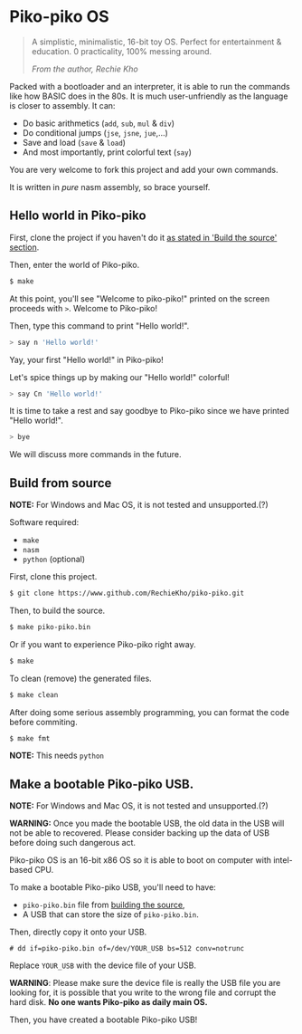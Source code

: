 # Piko-piko OS

> A simplistic, minimalistic, 16-bit toy OS.
> Perfect for entertainment & education. 
> 0 practicality, 100% messing around.
>
> *From the author, Rechie Kho*

Packed with a bootloader and an interpreter, it is able to run the commands like how
BASIC does in the 80s. It is much user-unfriendly as the language is closer to
assembly. It can: 

- Do basic arithmetics (`add`, `sub`, `mul` & `div`)
- Do conditional jumps (`jse`, `jsne`, `jue`,...)
- Save and load (`save` & `load`)
- And most importantly, print colorful text (`say`)

You are very welcome to fork this project and add your own commands.

It is written in *pure* nasm assembly, so brace yourself.

## Hello world in Piko-piko

First, clone the project if you haven't do it [as stated in 'Build the source' section](#build-from-source).

Then, enter the world of Piko-piko.
```sh 
$ make
```

At this point, you'll see "Welcome to piko-piko!" printed on the screen proceeds with `>`. Welcome to Piko-piko!

Then, type this command to print "Hello world!".
```sh
> say n 'Hello world!'
```

Yay, your first "Hello world!" in Piko-piko!

Let's spice things up by making our "Hello world!" colorful!
```sh 
> say Cn 'Hello world!'
```

It is time to take a rest and say goodbye to Piko-piko since we have printed "Hello world!".
```sh
> bye
```

We will discuss more commands in the future.

## Build from source

**NOTE:** For Windows and Mac OS, it is not tested and unsupported.(?)

Software required: 
- `make`
- `nasm`
- `python` (optional)

First, clone this project. 
```sh
$ git clone https://www.github.com/RechieKho/piko-piko.git
```

Then, to build the source.
```sh
$ make piko-piko.bin
```

Or if you want to experience Piko-piko right away. 
```sh
$ make
```

To clean (remove) the generated files. 
```sh
$ make clean
```

After doing some serious assembly programming, you can format the code before commiting.
```sh
$ make fmt
```
**NOTE:** This needs `python`

## Make a bootable Piko-piko USB.

**NOTE:** For Windows and Mac OS, it is not tested and unsupported.(?)

**WARNING:** Once you made the bootable USB, the old data in the USB will not be able to recovered. Please consider backing up the data of USB before doing such dangerous act.

Piko-piko OS is an 16-bit x86 OS so it is able to boot on computer with intel-based CPU.

To make a bootable Piko-piko USB, you'll need to have:
- `piko-piko.bin` file from [building the source](#build-from-source),
- A USB that can store the size of `piko-piko.bin`.

Then, directly copy it onto your USB.
```
# dd if=piko-piko.bin of=/dev/YOUR_USB bs=512 conv=notrunc
```
Replace `YOUR_USB` with the device file of your USB.

**WARNING**: Please make sure the device file is really the USB file you are looking for, it is possible that you write to the wrong file and corrupt the hard disk. **No one wants Piko-piko as daily main OS.**

Then, you have created a bootable Piko-piko USB!
